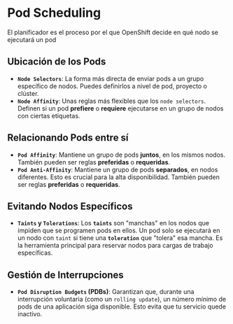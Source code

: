 # Pod Scheduling

El planificador es el proceso por el que OpenShift decide en qué nodo se ejecutará un pod

## **Ubicación de los Pods**

- **`Node Selectors`**: La forma más directa de enviar pods a un grupo específico de nodos. Puedes definirlos a nivel de pod, proyecto o clúster.
- **`Node Affinity`**: Unas reglas más flexibles que los `node selectors`. Definen si un pod **prefiere** o **requiere** ejecutarse en un grupo de nodos con ciertas etiquetas.


## **Relacionando Pods entre sí**

- **`Pod Affinity`**: Mantiene un grupo de pods **juntos**, en los mismos nodos. También pueden ser reglas **preferidas** o **requeridas**.
- **`Pod Anti-Affinity`**: Mantiene un grupo de pods **separados**, en nodos diferentes. Esto es crucial para la alta disponibilidad. También pueden ser reglas **preferidas** o **requeridas**.

## **Evitando Nodos Específicos**

- **`Taints` y `Tolerations`**: Los **`taints`** son "manchas" en los nodos que impiden que se programen pods en ellos. Un pod solo se ejecutará en un nodo con `taint` si tiene una **`toleration`** que "tolera" esa mancha. Es la herramienta principal para reservar nodos para cargas de trabajo específicas.

## **Gestión de Interrupciones**

- **`Pod Disruption Budgets` (PDBs)**: Garantizan que, durante una interrupción voluntaria (como un `rolling update`), un número mínimo de pods de una aplicación siga disponible. Esto evita que tu servicio quede inactivo.